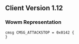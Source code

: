 ## Client Version 1.12

### Wowm Representation
```rust,ignore
cmsg CMSG_ATTACKSTOP = 0x0142 {
}

```
